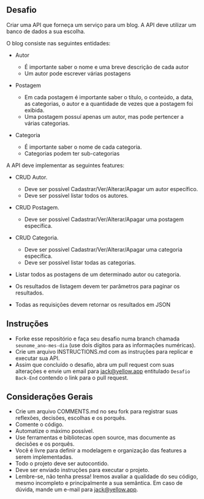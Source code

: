 ## Desafio

Criar uma API que forneça um serviço para um blog. A API deve utilizar um banco de dados a sua escolha. 

O blog consiste nas seguintes entidades:

- Autor 
	- É importante saber o nome e uma breve descrição de cada autor
	- Um autor pode escrever várias postagens

- Postagem
	- Em cada postagem é importante saber o título, o conteúdo, a data, as categorias, o autor e a quantidade de vezes que a postagem foi exibida.
	- Uma postagem possuí apenas um autor, mas pode pertencer a várias categorias.

- Categoria
	- É importante saber o nome de cada categoria.
	- Categorias podem ter sub-categorias


A API deve implementar as seguintes features:

- CRUD Autor.
	- Deve ser possível Cadastrar/Ver/Alterar/Apagar um autor específico.
	- Deve ser possível listar todos os autores.

- CRUD Postagem.
	- Deve ser possível Cadastrar/Ver/Alterar/Apagar uma postagem específica.

- CRUD Categoria.
	- Deve ser possível Cadastrar/Ver/Alterar/Apagar uma categoria específica.
	- Deve ser possível listar todas as categorias.

- Listar todos as postagens de um determinado autor ou categoria.

- Os resultados de listagem devem ter parâmetros para paginar os resultados.

- Todas as requisições devem retornar os resultados em JSON


## Instruções ##

- Forke esse repositório e faça seu desafio numa branch chamada ```seunome_ano-mes-dia``` (use dois dígitos para as informações numéricas).
- Crie um arquivo INSTRUCTIONS.md com as instruções para replicar e executar sua API.
- Assim que concluído o desafio, abra um pull request com suas alterações e envie um email para [jack@yellow.app](mailto:jack@yellow.app) entitulado ```Desafio Back-End``` contendo o link para o pull request.

## Considerações Gerais

- Crie um arquivo COMMENTS.md no seu fork para registrar suas reflexões, decisões, escolhas e os porquês.
- Comente o código.
- Automatize o máximo possível.
- Use ferramentas e bibliotecas open source, mas documente as decisões e os porquês.
- Você é livre para definir a modelagem e organização das features a serem implementadas.
- Todo o projeto deve ser autocontido.
- Deve ser enviado instruções para executar o projeto.
- Lembre-se, não tenha pressa! Iremos avaliar a qualidade do seu código, mesmo incompleto e principalmente a sua semântica. Em caso de dúvida, mande um e-mail para [jack@yellow.app](mailto:jack@yellow.app).

